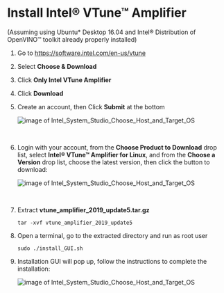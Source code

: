 
# Install Intel® VTune™ Amplifier
(Assuming using Ubuntu* Desktop 16.04 and Intel® Distribution of OpenVINO™ toolkit already properly installed)
1.  Go to https://software.intel.com/en-us/vtune
2.  Select **Choose & Download**
3.  Click **Only Intel VTune Amplifier**
4.  Click **Download**
5.  Create an account, then Click **Submit** at the bottom
    <br>
  
    ![image of Intel_System_Studio_Choose_Host_and_Target_OS](https://github.com/intel-iot-devkit/smart-video-workshop/blob/master/images/vtune_create_account.png)  
  
    <br>
  
6.  Login with your account, from the **Choose Product to Download** drop list, select **Intel® VTune™ Amplifier for Linux**, and from the **Choose a Version** drop list, choose the latest version, then click the button to download:
    <br>  
  
    ![image of Intel_System_Studio_Choose_Host_and_Target_OS](https://github.com/intel-iot-devkit/smart-video-workshop/blob/master/images/vtune_select_product.png)  
  
    <br>

7.  Extract **vtune_amplifier_2019_update5.tar.gz**

        tar -xvf vtune_amplifier_2019_update5

8.  Open a terminal, go to the extracted directory and run as root user

        sudo ./install_GUI.sh
    
9.  Installation GUI will pop up, follow the instructions to complete the installation:
    <br>  
  
    ![image of Intel_System_Studio_Choose_Host_and_Target_OS](https://github.com/intel-iot-devkit/smart-video-workshop/blob/master/images/vtune_install_GUI.png)  
  
    <br>

